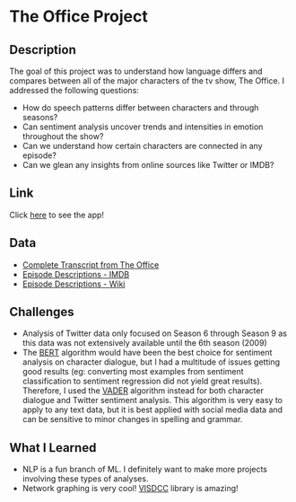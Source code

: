 # The Office Project

## Description

The goal of this project was to understand how language differs and compares between all of the major characters of the tv show, The Office.  I addressed the following questions:
* How do speech patterns differ between characters and through seasons?
* Can sentiment analysis uncover trends and intensities in emotion throughout the show?
* Can we understand how certain characters are connected in any episode?
* Can we glean any insights from online sources like Twitter or IMDB?

## Link

Click [here](https://the-office-nlp-app-jz.fly.dev/) to see the app!

## Data
* [Complete Transcript from The Office](https://www.kaggle.com/nasirkhalid24/the-office-us-complete-dialoguetranscript/version/1#)
* [Episode Descriptions - IMDB](https://www.imdb.com/title/tt0386676/episodes?season=1)
* [Episode Descriptions - Wiki](https://en.wikipedia.org/wiki/The_Office_(American_season_1))

## Challenges
* Analysis of Twitter data only focused on Season 6 through Season 9 as this data was not extensively available until the 6th season (2009)
* The [BERT](https://github.com/thoailinh/Sentiment-Analysis-using-BERT) algorithm would have been the best choice for sentiment analysis on character dialogue, but I had a multitude of issues getting good results (eg: converting most examples from sentiment classification to sentiment regression did not yield great results).  Therefore, I used the [VADER](https://github.com/cjhutto/vaderSentiment) algorithm instead for both character dialogue and Twitter sentiment analysis.  This algorithm is very easy to apply to any text data, but it is best applied with social media data and can be sensitive to minor changes in spelling and grammar.  

## What I Learned
* NLP is a fun branch of ML.  I definitely want to make more projects involving these types of analyses.
* Network graphing is very cool!  [VISDCC](https://github.com/jimmybow/visdcc) library is amazing!

